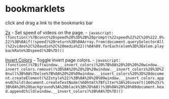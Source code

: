 # bookmarklets

click and drag a link to the bookmarks bar

<a href="javascript:(function()%7Bconst%20speed%20%3D%2B%20prompt(%22speed%22%2C%20%222.0%22)%3B%0Aif(!speed)%20return%3B%0AArray.from(document.querySelectorAll(%22video%2C%20audio%2C%20media%22))%0A%09.forEach(elem%3D%3Eelem.playbackRate%3Dspeed)%3B%7D)()">2x</a> - Set speed of videos on the page. - `javascript:(function()%7Bconst%20speed%20%3D%2B%20prompt(%22speed%22%2C%20%222.0%22)%3B%0Aif(!speed)%20return%3B%0AArray.from(document.querySelectorAll(%22video%2C%20audio%2C%20media%22))%0A%09.forEach(elem%3D%3Eelem.playbackRate%3Dspeed)%3B%7D)()`

<a href="javascript:(function()%7Bif(window.__invert_colors)%20%7B%0A%20%20%20%20window.__invert_colors.remove()%3B%0A%20%20%20%20window.__invert_colors%20%3D%20null%3B%0A%7Delse%7B%0A%20%20%09window.__invert_colors%20%3D%20document.createElement(%22style%22)%3B%0A%20%20%09window.__invert_colors.appendChild(document.createTextNode(%60html%7Bfilter%3A%20invert(100%25)%3B%0A%20%20background%3A%20black%3B%7D%60))%3B%0A%20%20%09document.head.appendChild(window.__invert_colors)%3B%0A%7D%7D)()">Invert Colors</a> - Toggle invert page colors. - `javascript:(function()%7Bif(window.__invert_colors)%20%7B%0A%20%20%20%20window.__invert_colors.remove()%3B%0A%20%20%20%20window.__invert_colors%20%3D%20null%3B%0A%7Delse%7B%0A%20%20%09window.__invert_colors%20%3D%20document.createElement(%22style%22)%3B%0A%20%20%09window.__invert_colors.appendChild(document.createTextNode(%60html%7Bfilter%3A%20invert(100%25)%3B%0A%20%20background%3A%20black%3B%7D%60))%3B%0A%20%20%09document.head.appendChild(window.__invert_colors)%3B%0A%7D%7D)()`